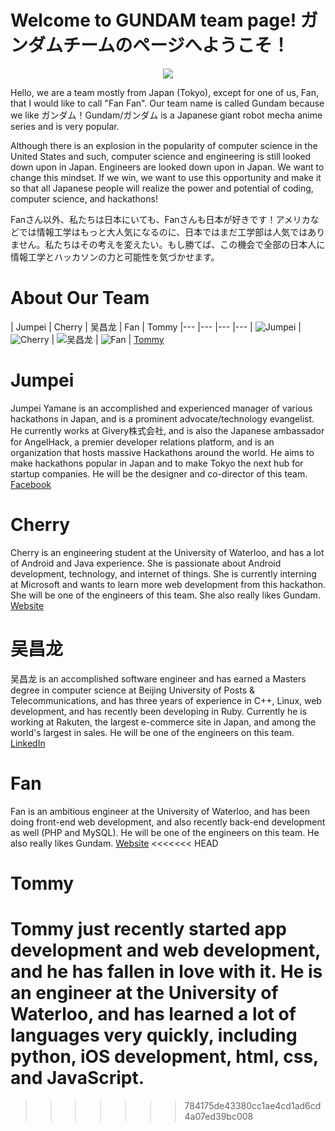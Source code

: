 Welcome to GUNDAM team page! ガンダムチームのページへようこそ！
================
<p align="center">
  <img src="http://www.rapidfiregames.com/sites/default/files/pics/gundammemories/mobile-suit-gundam.jpg"/>
</p>

Hello, we are a team mostly from Japan (Tokyo), except for one of us, Fan, that I would like to call "Fan Fan". Our team name is called Gundam because we like ガンダム！Gundam/ガンダム is a Japanese giant robot mecha anime series and is very popular.

Although there is an explosion in the popularity of computer science in the United States and such, computer science and engineering is still looked down upon in Japan. Engineers are looked down upon in Japan. We want to change this mindset. If we win, we want to use this opportunity and make it so that all Japanese people will realize the power and potential of coding, computer science, and hackathons!

Fanさん以外、私たちは日本にいても、Fanさんも日本が好きです！アメリカなどでは情報工学はもっと大人気になるのに、日本ではまだ工学部は人気ではありません。私たちはその考えを変えたい。もし勝てば、この機会で全部の日本人に情報工学とハッカソンの力と可能性を気づかせます。 


About Our Team
===========================

| Jumpei | Cherry | 吴昌龙 | Fan | Tommy
|--- |--- |--- |---
| ![Jumpei](https://media.licdn.com/mpr/mpr/shrink_200_200/p/7/005/06d/198/380d5cd.jpg) | ![Cherry](https://media.licdn.com/mpr/mpr/shrink_200_200/p/7/005/08c/262/22146e7.jpg) | ![吴昌龙](https://media.licdn.com/mpr/mpr/shrink_200_200/p/7/005/081/2da/294f62e.jpg) | ![Fan](https://media.licdn.com/mpr/mpr/shrink_200_200/p/4/005/050/1b8/207f073.jpg) | [Tommy](https://media.licdn.com/mpr/mpr/shrink_200_200/p/3/005/03b/293/05fbee6.jpg)


Jumpei
=======
Jumpei Yamane is an accomplished and experienced manager of various hackathons in Japan, and is a prominent advocate/technology evangelist. He currently works at Givery株式会社, and is also the Japanese ambassador for AngelHack, a premier developer relations platform, and is an organization that hosts massive Hackathons around the world. He aims to make hackathons popular in Japan and to make Tokyo the next hub for startup companies. He will be the designer and co-director of this team. [Facebook](https://www.facebook.com/jumpeiyamane)

Cherry
=======
Cherry is an engineering student at the University of Waterloo, and has a lot of Android and Java experience. She is passionate about Android development, technology, and internet of things. She is currently interning at Microsoft and wants to learn more web development from this hackathon. She will be one of the engineers of this team. She also really likes Gundam. [Website](http://cherryzhang.net)

吴昌龙
=======
吴昌龙 is an accomplished software engineer and has earned a Masters degree in computer science at Beijing University of Posts & Telecommunications, and has three years of experience in C++, Linux, web development, and has recently been developing in Ruby. Currently he is working at Rakuten, the largest e-commerce site in Japan, and among the world's largest in sales. He will be one of the engineers on this team. [LinkedIn](https://www.linkedin.com/pub/changlong-wu/7a/614/248)

Fan
=======
Fan is an ambitious engineer at the University of Waterloo, and has been doing front-end web development, and also recently back-end development as well (PHP and MySQL). He will be one of the engineers on this team. He also really likes Gundam. [Website](http://thefanzhang.com/)
<<<<<<< HEAD

Tommy
=======
Tommy just recently started app development and web development, and he has fallen in love with it. He is an engineer at the University of Waterloo, and has learned a lot of languages very quickly, including python, iOS development, html, css, and JavaScript.
=======
>>>>>>> 784175de43380cc1ae4cd1ad6cd4a07ed39bc008
